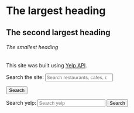 # The largest heading
## The second largest heading
###### The smallest heading


This site was built using [Yelp API](https://cors-anywhere.herokuapp.com/https://api.yelp.com/v3/businesses/search).

<label for="site-search">Search the site:</label>
<input type="search" id="site-search" name="q"
placeholder="Search restaurants, cafes, diners..."
       aria-label="Search through site content">

<button>Search</button>


<form method="GET" action="https://cors-anywhere.herokuapp.com/https://api.yelp.com/v3/businesses/search">
Search yelp: <input type="text" name="q" placeholder="Search yelp"/>
<input type="submit" value="Search"/>
</form>
